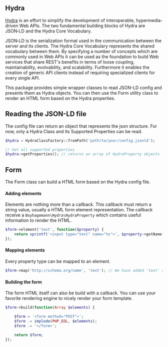## Hydra

[Hydra](http://www.markus-lanthaler.com/hydra) is an effort to simplify the development of interoperable, hypermedia-driven Web APIs. The two fundamental building blocks of Hydra are JSON‑LD and the Hydra Core Vocabulary.

JSON‑LD is the serialization format used in the communication between the server and its clients. The Hydra Core Vocabulary represents the shared vocabulary between them. By specifying a number of concepts which are commonly used in Web APIs it can be used as the foundation to build Web services that share REST's benefits in terms of loose coupling, maintainability, evolvability, and scalability. Furthermore it enables the creation of generic API clients instead of requiring specialized clients for every single API.

This package provides simple wrapper classes to read JSON-LD config and presents them as Hydra objects.
You can then use the Form utility class to render an HTML form based on the Hydra properties.

## Reading the JSON-LD file
The config file can return an object that represents the json structure.
For now, only a Hydra Class and its Supported Properties can be read.

```php
$hydra = HydraClassFactory::fromPath('path/to/your/config.jsonld');

// Get all supported properties
$hydra->getProperties(); // returns an array of HydraProperty objects
```


## Form
The Form class can build a HTML form based on the Hydra config file.

#### Adding elements
Elements are nothing more than a callback.
This callback must return a string value, usually a HTML form element representation.
The callback receive a `Boyhagemann\Hydra\HydraProperty` which contains useful information to render the HTML.
```php
$form->element('text', function($property) {
	return sprintf('<input type="text" name="%s">', $property->getName());
});
```

#### Mapping elements
Every property type can be mapped to an element.
```php
$form->map('http://schema.org/name', 'text'); // We have added 'text' as an element earlier.
```

#### Building the form
The form HTML itself can also be build with a callback.
You can use your favorite rendering engine to nicely render your form template.
```php
$form->build(function(Array $elements) {

	$form = '<form method="POST">';
	$form .= implode(PHP_EOL, $elements);
	$form .= '</form>';

	return $form;
});
```
